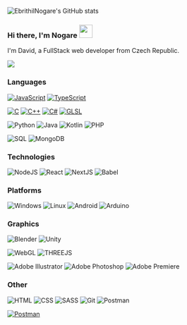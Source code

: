 ![EbrithilNogare's GitHub stats](https://github-readme-stats.vercel.app/api?username=EbrithilNogare&show_icons=true&theme=tokyonight)

###  Hi there, I'm Nogare <img width="30" src="https://camo.githubusercontent.com/e8e7b06ecf583bc040eb60e44eb5b8e0ecc5421320a92929ce21522dbc34c891/68747470733a2f2f6d656469612e67697068792e636f6d2f6d656469612f6876524a434c467a6361737252346961377a2f67697068792e676966">

I'm David, a FullStack web developer from Czech Republic.

[![](https://img.shields.io/badge/-www.nogare.cz-000?style=for-the-badge&logo=republicofgamers)](https://nogare.cz)


### Languages

[![JavaScript](https://img.shields.io/badge/-JavaScript-000?style=for-the-badge&logo=JavaScript)](https://developer.mozilla.org/en-US/docs/Web/JavaScript)
[![TypeScript](https://img.shields.io/badge/-TypeScript-000?style=for-the-badge&logo=typescript)](https://www.typescriptlang.org/)

[![C](https://img.shields.io/badge/-C-000?style=for-the-badge&logo=c)](https://en.cppreference.com/w/c/language)
[![C++](https://img.shields.io/badge/-C++-000?style=for-the-badge&logo=cplusplus)](https://en.cppreference.com/w/cpp/language)
[![C#](https://img.shields.io/badge/-C%23-000?style=for-the-badge&logo=csharp)](https://learn.microsoft.com/en-us/dotnet/csharp/)
[![GLSL](https://img.shields.io/badge/-GLSL-000?style=for-the-badge&logo=opengl)](https://www.opengl.org/)

![Python](https://img.shields.io/badge/-Python-000?style=for-the-badge&logo=Python)
![Java](https://img.shields.io/badge/-Java-000?style=for-the-badge&logo=openjdk)
![Kotlin](https://img.shields.io/badge/-Kotlin-000?style=for-the-badge&logo=Kotlin)
![PHP](https://img.shields.io/badge/-PHP-000?style=for-the-badge&logo=PHP&logoColor=007396)

![SQL](https://img.shields.io/badge/-SQL-000?style=for-the-badge&logo=MySQL)
![MongoDB](https://img.shields.io/badge/-MongoDB-000?style=for-the-badge&logo=MongoDB)

### Technologies

![NodeJS](https://img.shields.io/badge/-Node.js-000?style=for-the-badge&logo=node.js)
![React](https://img.shields.io/badge/-React-000?style=for-the-badge&logo=React)
![NextJS](https://img.shields.io/badge/-Next.js-000?style=for-the-badge&logo=Next.js)
![Babel](https://img.shields.io/badge/-Babel-000?style=for-the-badge&logo=babel)

### Platforms

![Windows](https://img.shields.io/badge/-Windows-000?style=for-the-badge&logo=windows)
![Linux](https://img.shields.io/badge/-Linux-000?style=for-the-badge&logo=archlinux)
![Android](https://img.shields.io/badge/-Android-000?style=for-the-badge&logo=android)
![Arduino](https://img.shields.io/badge/-Arduino-000?style=for-the-badge&logo=arduino)

### Graphics

![Blender](https://img.shields.io/badge/-Blender-000?style=for-the-badge&logo=blender)
![Unity](https://img.shields.io/badge/-Unity-000?style=for-the-badge&logo=unity)

![WebGL](https://img.shields.io/badge/-WebGL-000?style=for-the-badge&logo=WebGL)
![THREEJS](https://img.shields.io/badge/-ThreeJS-000?style=for-the-badge&logo=threedotjs)

![Adobe Illustrator](https://img.shields.io/badge/-Adobe%20Illustrator-000?style=for-the-badge&logo=adobeillustrator)
![Adobe Photoshop](https://img.shields.io/badge/-Adobe%20Photoshop-000?style=for-the-badge&logo=adobephotoshop)
![Adobe Premiere](https://img.shields.io/badge/-Adobe%20Premiere-000?style=for-the-badge&logo=adobepremierepro)

### Other

![HTML](https://img.shields.io/badge/-HTML-000?style=for-the-badge&logo=html5)
![CSS](https://img.shields.io/badge/-CSS-000?style=for-the-badge&logo=css3&logoColor=1572B6)
![SASS](https://img.shields.io/badge/-Sass-000?style=for-the-badge&logo=sass&logoColor=CC6699)
![Git](https://img.shields.io/badge/-Git-000?style=for-the-badge&logo=Git)
![Postman](https://img.shields.io/badge/-Postman-000?style=for-the-badge&logo=postman)



[![Postman](https://img.shields.io/badge/-Buy%20me%20a%20coffee-fd0?labelColor=000&style=for-the-badge&logo=buymeacoffee)](https://www.buymeacoffee.com/nogare)
